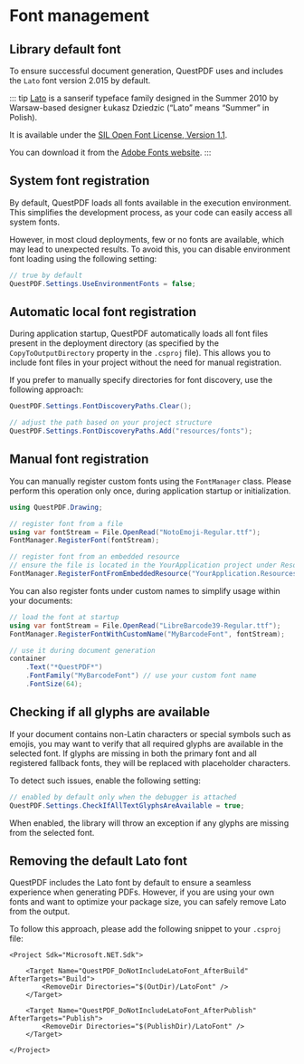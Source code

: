 # Font management

## Library default font

To ensure successful document generation, QuestPDF uses and includes the `Lato` font version 2.015 by default.

::: tip
[Lato](https://www.latofonts.com) is a sanserif typeface family designed in the Summer 2010 by Warsaw-based designer Łukasz Dziedzic (“Lato” means “Summer” in Polish).

It is available under the [SIL Open Font License, Version 1.1](http://scripts.sil.org/OFL).

You can download it from the [Adobe Fonts website](https://fonts.adobe.com/fonts/lato).
:::


## System font registration

By default, QuestPDF loads all fonts available in the execution environment. 
This simplifies the development process, as your code can easily access all system fonts.

However, in most cloud deployments, few or no fonts are available, which may lead to unexpected results. 
To avoid this, you can disable environment font loading using the following setting:

```c#
// true by default
QuestPDF.Settings.UseEnvironmentFonts = false;
```


## Automatic local font registration

During application startup, QuestPDF automatically loads all font files present in the deployment directory (as specified by the `CopyToOutputDirectory` property in the `.csproj` file). 
This allows you to include font files in your project without the need for manual registration.

If you prefer to manually specify directories for font discovery, use the following approach:

```c#
QuestPDF.Settings.FontDiscoveryPaths.Clear();

// adjust the path based on your project structure
QuestPDF.Settings.FontDiscoveryPaths.Add("resources/fonts"); 
```


## Manual font registration

You can manually register custom fonts using the `FontManager` class.
Please perform this operation only once, during application startup or initialization.

```c#
using QuestPDF.Drawing;

// register font from a file
using var fontStream = File.OpenRead("NotoEmoji-Regular.ttf");
FontManager.RegisterFont(fontStream);

// register font from an embedded resource
// ensure the file is located in the YourApplication project under Resources/Fonts
FontManager.RegisterFontFromEmbeddedResource("YourApplication.Resources.Fonts.NotoEmoji-Regular.ttf");
```

You can also register fonts under custom names to simplify usage within your documents:

```c#
// load the font at startup
using var fontStream = File.OpenRead("LibreBarcode39-Regular.ttf");
FontManager.RegisterFontWithCustomName("MyBarcodeFont", fontStream);

// use it during document generation
container
    .Text("*QuestPDF*")
    .FontFamily("MyBarcodeFont") // use your custom font name
    .FontSize(64);
```


## Checking if all glyphs are available

If your document contains non-Latin characters or special symbols such as emojis, you may want to verify that all required glyphs are available in the selected font.
If glyphs are missing in both the primary font and all registered fallback fonts, they will be replaced with placeholder characters.

To detect such issues, enable the following setting:

```c#
// enabled by default only when the debugger is attached
QuestPDF.Settings.CheckIfAllTextGlyphsAreAvailable = true;
```

When enabled, the library will throw an exception if any glyphs are missing from the selected font.


## Removing the default Lato font

QuestPDF includes the Lato font by default to ensure a seamless experience when generating PDFs. 
However, if you are using your own fonts and want to optimize your package size, you can safely remove Lato from the output.

To follow this approach, please add the following snippet to your `.csproj` file:

```xml{3-5,7-9}
<Project Sdk="Microsoft.NET.Sdk">

    <Target Name="QuestPDF_DoNotIncludeLatoFont_AfterBuild" AfterTargets="Build">
        <RemoveDir Directories="$(OutDir)/LatoFont" />
    </Target>

    <Target Name="QuestPDF_DoNotIncludeLatoFont_AfterPublish" AfterTargets="Publish">
        <RemoveDir Directories="$(PublishDir)/LatoFont" />
    </Target>

</Project>

```
